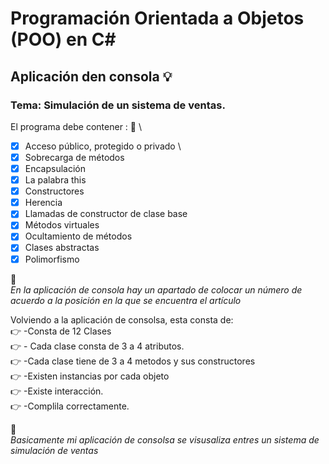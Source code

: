 # Programación Orientada a Objetos (POO) en C#
## Aplicación den consola :bulb:
### Tema: Simulación de un sistema de ventas.  
El programa debe contener : :notebook_with_decorative_cover:  \
-[x] Acceso público, protegido o privado \
-[x] Sobrecarga de métodos  
-[x] Encapsulación  
-[x] La palabra this  
-[x] Constructores   
-[x] Herencia  
-[x] Llamadas de constructor de clase base  
-[x] Métodos virtuales   
-[x] Ocultamiento de métodos  
-[x] Clases abstractas  
-[x] Polimorfismo 

:file_folder: \
*En la aplicación de consola hay un apartado de colocar un número de acuerdo a la posición en la que se encuentra el artículo*

Volviendo a la aplicación de consolsa, esta consta de: \
:point_right: -Consta de 12 Clases  \
:point_right: - Cada clase consta de 3 a 4 atributos. \
:point_right: -Cada clase tiene de 3 a 4 metodos y sus constructores \
:point_right: -Existen instancias por cada objeto \
:point_right: -Existe interacción. \
:point_right: -Complila correctamente.  

:file_folder: \
*Basicamente mi aplicación de consolsa se visusaliza entres un sistema de simulación de ventas*
